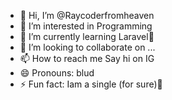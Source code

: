 - 👋 Hi, I’m @Raycoderfromheaven
- 👀 I’m interested in Programming
- 🌱 I’m currently learning Laravel🤠
- 💞️ I’m looking to collaborate on ...
- 📫 How to reach me Say hi on IG
- 😄 Pronouns: blud
- ⚡ Fun fact: Iam a single (for sure)👻

<!---
Raycoderfromheaven/Raycoderfromheaven is a ✨ special ✨ repository because its `README.md` (this file) appears on your GitHub profile.
You can click the Preview link to take a look at your changes.
--->
